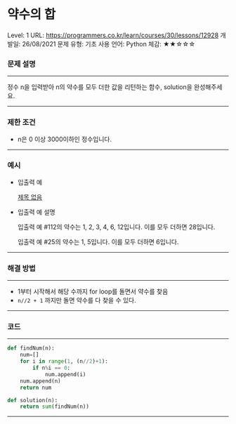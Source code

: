 # 약수의 합

Level: 1
URL: https://programmers.co.kr/learn/courses/30/lessons/12928
개발일: 26/08/2021
문제 유형: 기초
사용 언어: Python
체감: ★★☆☆☆

### 문제 설명

---

정수 n을 입력받아 n의 약수를 모두 더한 값을 리턴하는 함수, solution을 완성해주세요.

---

### 제한 조건

- n은 0 이상 3000이하인 정수입니다.

---

### 예시

- 입출력 예

    [제목 없음](%E1%84%8B%E1%85%A3%E1%86%A8%E1%84%89%E1%85%AE%E1%84%8B%E1%85%B4%20%E1%84%92%E1%85%A1%E1%86%B8%20a67f9002e91b43e7a6b71bb8d01e99e5/%E1%84%8C%E1%85%A6%E1%84%86%E1%85%A9%E1%86%A8%20%E1%84%8B%E1%85%A5%E1%86%B9%E1%84%82%E1%85%B3%E1%86%AB%20%E1%84%83%E1%85%A6%E1%84%8B%E1%85%B5%E1%84%90%E1%85%A5%E1%84%87%E1%85%A6%E1%84%8B%E1%85%B5%E1%84%89%E1%85%B3%207e379c19fd0c401e978df7e1d6ab0454.csv)

- 입출력 예 설명

    입출력 예 #112의 약수는 1, 2, 3, 4, 6, 12입니다. 이를 모두 더하면 28입니다.

    입출력 예 #25의 약수는 1, 5입니다. 이를 모두 더하면 6입니다.

---

### 해결 방법

---

- 1부터 시작해서 해당 수까지 for loop를 돌면서 약수를 찾음
- `n//2 + 1` 까지만 돌면 약수를 다 찾을 수 있다.

---

### 코드

---

```python
def findNum(n):
    num=[]
    for i in range(1, (n//2)+1):
        if n%i == 0:
            num.append(i)
    num.append(n)
    return num

def solution(n):
    return sum(findNum(n))
```

---